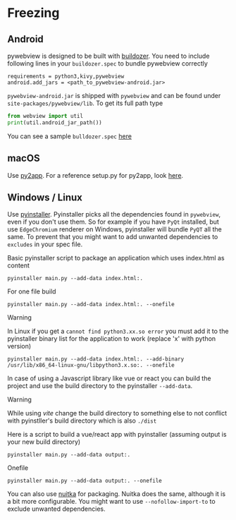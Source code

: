 # Freezing

## Android

pywebview is designed to be built with [buildozer](https://buildozer.readthedocs.io/en/latest/). You need to include following lines in your `buildozer.spec` to bundle pywebview correctly

``` spec
requirements = python3,kivy,pywebview
android.add_jars = <path_to_pywebview-android.jar>
```

`pywebview-android.jar` is shipped with `pywebview` and can be found under `site-packages/pywebview/lib`. To get its full path type

``` python
from webview import util
print(util.android_jar_path())
```

You can see a sample `bulldozer.spec` [here](https://github.com/r0x0r/pywebview/blob/a2b8d0449b206db75f9f364639b85db6eac7f07e/examples/todos/buildozer.spec)

## macOS

Use [py2app](https://py2app.readthedocs.io/en/latest/). For a reference setup.py for py2app, look [here](https://github.com/r0x0r/pywebview/blob/master/examples/py2app_setup.py).

## Windows / Linux

Use [pyinstaller](https://www.pyinstaller.org/). Pyinstaller picks all the dependencies found in `pywebview`, even if you don't use them. So for example if you have `PyQt` installed, but use `EdgeChromium` renderer on Windows, pyinstaller will bundle `PyQT` all the same. To prevent that you might want to add unwanted dependencies to `excludes` in your spec file.

Basic pyinstaller script to package an application which uses index.html as content
``` shell
pyinstaller main.py --add-data index.html:.
```
For one file build
``` shell
pyinstaller main.py --add-data index.html:. --onefile
```
>[!warning]
>In Linux if you get a `cannot find python3.xx.so error` you must add it to the pyinstaller binary list for the application to work (replace 'x' with python version)
>``` shell
>pyinstaller main.py --add-data index.html:. --add-binary /usr/lib/x86_64-linux-gnu/libpython3.x.so:. --onefile
>```

In case of using a Javascript library like vue or react you can build the project and use the build directory to the pyinstaller `--add-data`.
>[!warning]
>While using *vite* change the build directory to something else to not conflict with pyinstller's build directory which is also `./dist`

Here is a script to build a vue/react app with pyinstaller (assuming output is your new build directory)
``` shell
pyinstaller main.py --add-data output:.
```
Onefile
``` shell
pyinstaller main.py --add-data output:. --onefile
```

You can also use [nuitka](http://nuitka.net/) for packaging. Nuitka does the same, although it is a bit more configurable. You might want to use `--nofollow-import-to` to exclude unwanted dependencies.
